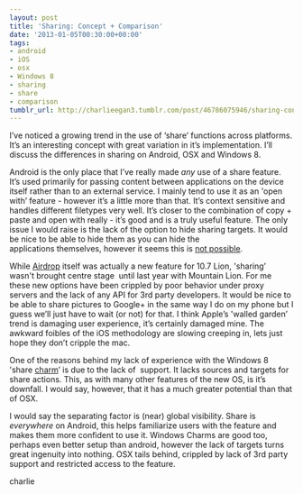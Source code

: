 ```yaml
---
layout: post
title: 'Sharing: Concept + Comparison'
date: '2013-01-05T00:30:00+00:00'
tags:
- android
- iOS
- osx
- Windows 8
- sharing
- share
- comparison
tumblr_url: http://charlieegan3.tumblr.com/post/46786075946/sharing-concept-comparison
---
```

I’ve noticed a growing trend in the use of ‘share’ functions across platforms. It’s an interesting concept with great variation in it’s implementation. I’ll discuss the differences in sharing on Android, OSX and Windows 8.

Android is the only place that I’ve really made _any_ use of a share feature. It’s used primarily for passing content between applications on the device itself rather than to an external service. I mainly tend to use it as an 'open with’ feature - however it’s a little more than that. It’s context sensitive and handles different filetypes very well. It’s closer to the combination of copy + paste and open with really - it’s good and is a truly useful feature. The only issue I would raise is the lack of the option to hide sharing targets. It would be nice to be able to hide them as you can hide the applications themselves, however it seems this is [not possible](http://forums.androidcentral.com/general-help-how/32716-how-do-i-edit-my-share-options.html).

While [Airdrop](http://en.wikipedia.org/wiki/AirDrop) itself was actually a new feature for 10.7 Lion, 'sharing’ wasn't brought centre stage  until last year with Mountain Lion. For me these new options have been crippled by poor behavior under proxy servers and the lack of any API for 3rd party developers. It would be nice to be able to share pictures to Google+ in the same way I do on my phone but I guess we’ll just have to wait (or not) for that. I think Apple’s 'walled garden’ trend is damaging user experience, it’s certainly damaged mine. The awkward foibles of the iOS methodology are slowing creeping in, lets just hope they don’t cripple the mac.

One of the reasons behind my lack of experience with the Windows 8 'share [charm](http://winsupersite.com/article/windows8/windows-8-feature-focus-charms-142999)’ is due to the lack of  support. It lacks sources and targets for share actions. This, as with many other features of the new OS, is it’s downfall. I would say, however, that it has a much greater potential than that of OSX.

I would say the separating factor is (near) global visibility. Share is _everywhere_ on Android, this helps familiarize users with the feature and makes them more confident to use it. Windows Charms are good too, perhaps even better setup than android, however the lack of targets turns great ingenuity into nothing. OSX tails behind, crippled by lack of 3rd party support and restricted access to the feature.

charlie